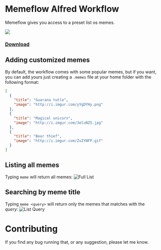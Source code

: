 # Memeflow Alfred Workflow

Memeflow gives you access to a preset list os memes.

![](http://f.cl.ly/items/0Z3r361A0q2K3z1R1208/Thoughtful.png)

### [Download](http://goo.gl/fGNV2P)

## Adding customized memes
By default, the workflow comes with some popular memes, but if you want, you can
add yours just creating a `.memes` file at your home folder with the following
format:

```json
[
  {
    "title": "Guarana tutle",
    "image": "http://i.imgur.com/yYgDYHy.png"
  },
  {
    "title": "Magical unicorn",
    "image": "http://i.imgur.com/3eluNZ5.jpg"
  },
  {
    "title": "Bear thief",
    "image": "http://i.imgur.com/ZvZYNFP.gif"
  }
]
```

## Listing all memes
Typing `meme` will return all memes:
![Full List](http://f.cl.ly/items/2K2v2M221K291s2g2D1l/Image%202014-11-09%20at%2012.49.19%20AM.png)

## Searching by meme title
Typing `meme <query>` will return only the memes that matches with the _query_:
![List Query](http://f.cl.ly/items/0N0i15312f0i2v2f2921/Image%202014-11-09%20at%2012.49.08%20AM.png)

# Contributing

If you find any bug running that, or any suggestion, please let me know.
